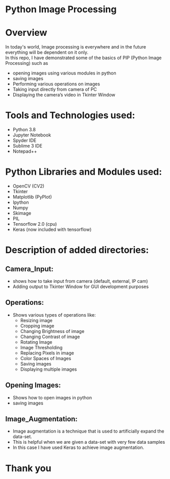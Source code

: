 # Python Image Processing

# Overview
In today's world, Image processing is everywhere and in the future everything will be dependent on it only. 
<br/> In this repo, I have demonstrated some of the basics of PIP (Python Image Processing) such as 
- opening images using various modules in python 
- saving images 
- Performing various operations on images
- Taking input directly from camera of PC
- Displaying the camera’s video in Tkinter Window 

# Tools and Technologies used:
- Python 3.8 
- Jupyter Notebook
- Spyder IDE
- Sublime 3 IDE
- Notepad++

# Python Libraries and Modules used:
- OpenCV (CV2)
- Tkinter 
- Matplotlib (PyPlot)
- Ipython 
- Numpy 
- Skimage 
- PIL 
- Tensorflow 2.0 (cpu)
- Keras (now included with tensorflow)

# Description of added directories:

## Camera_Input:
- shows how to take input from camera (default, external, IP cam)
- Adding output to Tkinter Window for GUI development purposes

## Operations: 
  - Shows various types of operations like:
    - Resizing image 
    - Cropping image 
    - Changing Brightness of image 
    - Changing Contrast of image 
    - Rotating Image 
    - Image Thresholding
    - Replacing Pixels in image
    - Color Spaces of Images
    - Saving images
    - Displaying multiple images 

## Opening Images:
- Shows how to open images in python
- saving images 

## Image_Augmentation:
- Image augmentation is a technique that is used to artificially expand the data-set.
- This is helpful when we are given a data-set with very few data samples
- In this case I have used Keras to achieve image augmentation.

# Thank you

